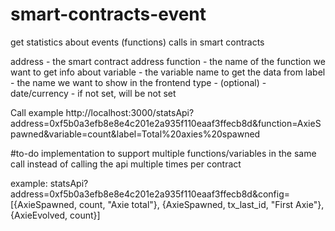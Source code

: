 # smart-contracts-event
get statistics about events (functions) calls in smart contracts

address - the smart contract address
function - the name of the function we want to get info about
variable - the variable name to get the data from
label - the name we want to show in the frontend 
type - (optional) - date/currency - if not set, will be not set


Call example
http://localhost:3000/statsApi?address=0xf5b0a3efb8e8e4c201e2a935f110eaaf3ffecb8d&function=AxieSpawned&variable=count&label=Total%20axies%20spawned

#to-do
implementation to support multiple functions/variables in the same call instead of calling the api multiple times per contract

example: statsApi?address=0xf5b0a3efb8e8e4c201e2a935f110eaaf3ffecb8d&config=[{AxieSpawned, count, "Axie total"}, {AxieSpawned, tx_last_id, "First Axie"}, {AxieEvolved, count}]